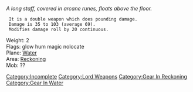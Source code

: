 *A long staff, covered in arcane runes, floats above the floor.*

` It is a double weapon which does pounding damage.`  
` Damage is 35 to 103 (average 69).`  
` Modifies damage roll by 20 continuous.`

Weight: 2  
Flags: glow hum magic nolocate  
Plane: [Water](:Category:Water.md "wikilink")  
Area: [Reckoning](:Category:Reckoning.md "wikilink")  
Mob: ??

[Category:Incomplete](Category:Incomplete "wikilink") [Category:Lord
Weapons](Category:Lord_Weapons "wikilink") [Category:Gear In
Reckoning](Category:Gear_In_Reckoning "wikilink") [Category:Gear In
Water](Category:Gear_In_Water "wikilink")
